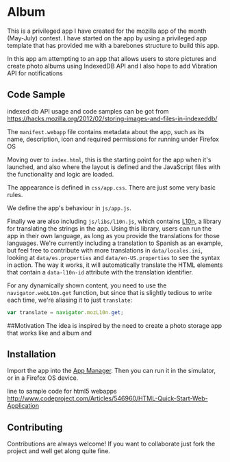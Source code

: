 # Album
 
This is a privileged app I have created for the mozilla app of the month (May-July) contest. I have started on the app by using a privileged app template that has provided me with a barebones structure to build this app.

In this app am attempting to an app that allows users to store pictures and create photo albums using IndexedDB API and I also hope to add Vibration API for notifications


## Code Sample 
indexed db API usage and code samples can be got from https://hacks.mozilla.org/2012/02/storing-images-and-files-in-indexeddb/


The `manifest.webapp` file contains metadata about the app, such as its name, description, icon and required permissions for running under Firefox OS

Moving over to `index.html`, this is the starting point for the app when it's launched, and also where the layout is defined and the JavaScript files with the functionality and logic are loaded.

The appearance is defined in `css/app.css`. There are just some very basic rules.

We define the app's behaviour in `js/app.js`.

Finally we are also including `js/libs/l10n.js`, which contains [L10n](https://developer.mozilla.org/en-US/docs/Web/API/L10n_API), a library for translating the strings in the app. Using this library, users can run the app in their own language, as long as you provide the translations for those languages. We're currently including a translation to Spanish as an example, but feel free to contribute with more translations in `data/locales.ini`, looking at `data/es.properties` and `data/en-US.properties` to see the syntax in action. The way it works, it will automatically translate the HTML elements that contain a `data-l10n-id` attribute with the translation identifier.

For any dynamically shown content, you need to use the `navigator.webL10n.get` function, but since that is slightly tedious to write each time, we're aliasing it to just `translate`:

```javascript
var translate = navigator.mozL10n.get;
```


##Motivation
The idea is inspired by the need to create a photo storage app that works like and album and 

## Installation

Import the app into the [App Manager](https://developer.mozilla.org/Firefox_OS/Using_the_App_Manager). Then you can run it in the simulator, or in a Firefox OS device.


line to sample code for html5 webapps
http://www.codeproject.com/Articles/546960/HTML-Quick-Start-Web-Application

## Contributing

Contributions are always welcome! If you want to collaborate just fork the project and well get along quite fine.
